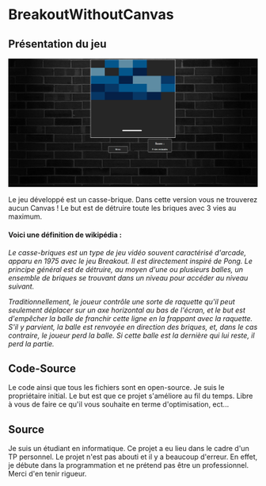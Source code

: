 # BreakoutWithoutCanvas
## Présentation du jeu
![alt text](https://github.com/XamYp/BreakoutWithoutCanvas/blob/OpenSource/jeu.PNG)

Le jeu développé est un casse-brique. Dans cette version vous ne trouverez aucun Canvas ! Le but est de détruire toute les briques avec 3 vies au maximum.

#### Voici une définition de wikipédia : 

_Le casse-briques est un type de jeu vidéo souvent caractérisé d'arcade, apparu en 1975 avec le jeu Breakout. Il est directement inspiré de Pong. Le principe général est de détruire, au moyen d'une ou plusieurs balles, un ensemble de briques se trouvant dans un niveau pour accéder au niveau suivant._

_Traditionnellement, le joueur contrôle une sorte de raquette qu'il peut seulement déplacer sur un axe horizontal au bas de l'écran, et le but est d'empêcher la balle de franchir cette ligne en la frappant avec la raquette. S'il y parvient, la balle est renvoyée en direction des briques, et, dans le cas contraire, le joueur perd la balle. Si cette balle est la dernière qui lui reste, il perd la partie._

## Code-Source

Le code ainsi que tous les fichiers sont en open-source. Je suis le propriétaire initial. Le but est que ce projet s'améliore au fil du temps. Libre à vous de faire ce qu'il vous souhaite en terme d'optimisation, ect...

## Source

Je suis un étudiant en informatique. Ce projet a eu lieu dans le cadre d'un TP personnel. Le projet n'est pas abouti et il y a beaucoup d'erreur. En effet, je débute dans la programmation et ne prétend pas être un professionnel. Merci d'en tenir rigueur.
